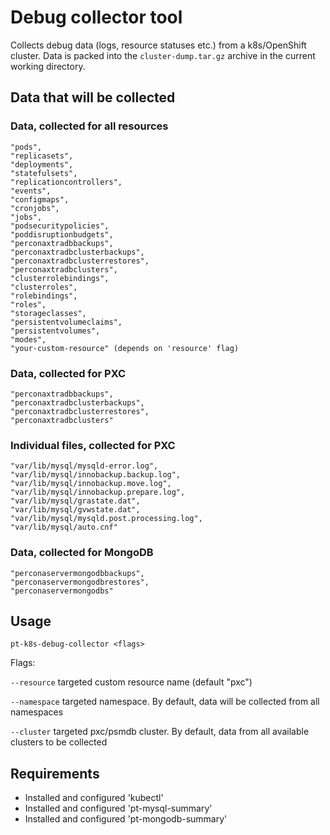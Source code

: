 # Debug collector tool

Collects debug data (logs, resource statuses etc.) from a k8s/OpenShift cluster. Data is packed into the `cluster-dump.tar.gz` archive in the current working directory. 

## Data that will be collected

### Data, collected for all resources

```
"pods",
"replicasets",
"deployments",
"statefulsets",
"replicationcontrollers",
"events",
"configmaps",
"cronjobs",
"jobs",
"podsecuritypolicies",
"poddisruptionbudgets",
"perconaxtradbbackups",
"perconaxtradbclusterbackups",
"perconaxtradbclusterrestores",
"perconaxtradbclusters",
"clusterrolebindings",
"clusterroles",
"rolebindings",
"roles",
"storageclasses",
"persistentvolumeclaims",
"persistentvolumes",
"modes",
"your-custom-resource" (depends on 'resource' flag)

```

### Data, collected for PXC

```
"perconaxtradbbackups",
"perconaxtradbclusterbackups",
"perconaxtradbclusterrestores",
"perconaxtradbclusters"
```

### Individual files, collected for PXC

```
"var/lib/mysql/mysqld-error.log",
"var/lib/mysql/innobackup.backup.log",
"var/lib/mysql/innobackup.move.log",
"var/lib/mysql/innobackup.prepare.log",
"var/lib/mysql/grastate.dat",
"var/lib/mysql/gvwstate.dat",
"var/lib/mysql/mysqld.post.processing.log",
"var/lib/mysql/auto.cnf"
```

### Data, collected for MongoDB

```
"perconaservermongodbbackups",
"perconaservermongodbrestores",
"perconaservermongodbs"
```

## Usage 

`pt-k8s-debug-collector <flags>`

Flags:

`--resource` targeted custom resource name (default "pxc")

`--namespace` targeted namespace. By default, data will be collected from all namespaces

`--cluster` targeted pxc/psmdb cluster. By default, data from all available clusters to be collected 

## Requirements

- Installed and configured 'kubectl'
- Installed and configured 'pt-mysql-summary'
- Installed and configured 'pt-mongodb-summary' 

